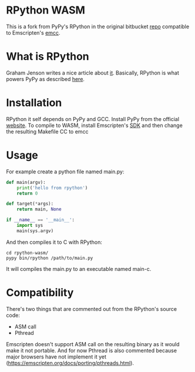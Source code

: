 # RPython WASM
This is a fork from PyPy's RPython in the original bitbucket [repo](https://bitbucket.org/pypy/pypy/src/default/rpython/) compatible to Emscripten's [emcc](https://emscripten.org/docs/tools_reference/emcc.html).

# What is RPython
Graham Jenson writes a nice article about [it](https://maori.geek.nz/rpython-compiling-python-to-c-for-the-speed-5411d57a5316). Basically, RPython is what powers PyPy as described [here](https://rpython.readthedocs.io/en/latest/).

# Installation
RPython it self depends on PyPy and GCC. Install PyPy from the official [website](https://pypy.org/download.html).
To compile to WASM, install Emscripten's [SDK](https://emscripten.org/docs/getting_started/downloads.html) and then change the resulting Makefile CC to emcc

# Usage
For example create a python file named main.py:
```python
def main(argv):
    print('hello from rpython')
    return 0

def target(*args):
    return main, None

if __name__ == '__main__':
    import sys
    main(sys.argv)
```
And then compiles it to C with RPython:

```shell
cd rpython-wasm/
pypy bin/rpython /path/to/main.py
```

It will compiles the main.py to an executable named main-c.

# Compatibility
There's two things that are commented out from the RPython's source code:

- ASM call
- Pthread

Emscripten doesn't support ASM call on the resulting binary as it would make it not portable. And for now Pthread is also commented because major browsers have not implement it yet (https://emscripten.org/docs/porting/pthreads.html).
